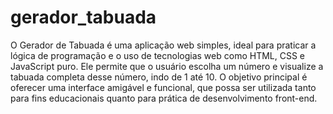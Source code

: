 ﻿# gerador_tabuada

O Gerador de Tabuada é uma aplicação web simples, ideal para praticar a lógica de programação e o uso de tecnologias web como HTML, CSS e JavaScript puro. Ele permite que o usuário escolha um número e visualize a tabuada completa desse número, indo de 1 até 10. O objetivo principal é oferecer uma interface amigável e funcional, que possa ser utilizada tanto para fins educacionais quanto para prática de desenvolvimento front-end.
